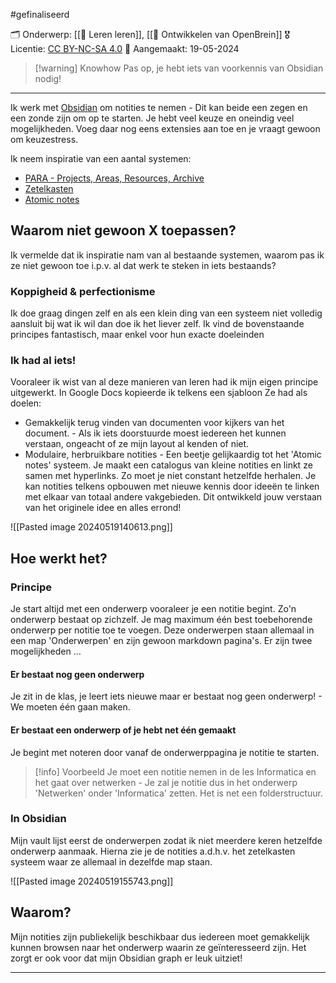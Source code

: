 #gefinaliseerd 

🗂️ Onderwerp: [[🎒 Leren leren]], [[🧠 Ontwikkelen van OpenBrein]]
🎖️ Licentie: [CC BY-NC-SA 4.0](https://creativecommons.org/licenses/by-nc-sa/4.0/)
📅 Aangemaakt: 19-05-2024

> [!warning] Knowhow
> Pas op, je hebt iets van voorkennis van Obsidian nodig!

---
Ik werk met [Obsidian](https://obsidian.md) om notities te nemen - Dit kan beide een zegen en een zonde zijn om op te starten. Je hebt veel keuze en oneindig veel mogelijkheden. Voeg daar nog eens extensies aan toe en je vraagt gewoon om keuzestress.

Ik neem inspiratie van een aantal systemen:
* [PARA - Projects, Areas, Resources, Archive](https://fortelabs.com/blog/para/)
* [Zetelkasten](https://zettelkasten.de/overview/)
* [Atomic notes](https://www.notedexapp.com/blog/atomic-notes)

## Waarom niet gewoon X toepassen?
Ik vermelde dat ik inspiratie nam van al bestaande systemen, waarom pas ik ze niet gewoon toe i.p.v. al dat werk te steken in iets bestaands?

### Koppigheid & perfectionisme
Ik doe graag dingen zelf en als een klein ding van een systeem niet volledig aansluit bij wat ik wil dan doe ik het liever zelf. Ik vind de bovenstaande principes fantastisch, maar enkel voor hun exacte doeleinden

### Ik had al iets!
Vooraleer ik wist van al deze manieren van leren had ik mijn eigen principe uitgewerkt. In Google Docs kopieerde ik telkens een sjabloon Ze had als doelen:
* Gemakkelijk terug vinden van documenten voor kijkers van het document. - Als ik iets doorstuurde moest iedereen het kunnen verstaan, ongeacht of ze mijn layout al kenden of niet.
* Modulaire, herbruikbare notities - Een beetje gelijkaardig tot het 'Atomic notes' systeem. Je maakt een catalogus van kleine notities en linkt ze samen met hyperlinks. Zo moet je niet constant hetzelfde herhalen. Je kan notities telkens opbouwen met nieuwe kennis door ideeën te linken met elkaar van totaal andere vakgebieden. Dit ontwikkeld jouw verstaan van het originele idee en alles errond!

![[Pasted image 20240519140613.png]]

## Hoe werkt het?

### Principe
Je start altijd met een onderwerp vooraleer je een notitie begint. Zo'n onderwerp bestaat op zichzelf. Je mag maximum één best toebehorende onderwerp per notitie toe te voegen. Deze onderwerpen staan allemaal in een map 'Onderwerpen' en zijn gewoon markdown pagina's. Er zijn twee mogelijkheden …

#### Er bestaat nog geen onderwerp
Je zit in de klas, je leert iets nieuwe maar er bestaat nog geen onderwerp! - We moeten één gaan maken. 

#### Er bestaat een onderwerp of je hebt net één gemaakt
Je begint met noteren door vanaf de onderwerppagina je notitie te starten.


>[!info] Voorbeeld
>Je moet een notitie nemen in de les Informatica en het gaat over netwerken - Je zal je notitie dus in het onderwerp 'Netwerken' onder 'Informatica' zetten. Het is net een folderstructuur.

### In Obsidian
Mijn vault lijst eerst de onderwerpen zodat ik niet meerdere keren hetzelfde onderwerp aanmaak. Hierna zie je de notities a.d.h.v. het zetelkasten systeem waar ze allemaal in dezelfde map staan.

![[Pasted image 20240519155743.png]]

## Waarom?
Mijn notities zijn publiekelijk beschikbaar dus iedereen moet gemakkelijk kunnen browsen naar het onderwerp waarin ze geïnteresseerd zijn. Het zorgt er ook voor dat mijn Obsidian graph er leuk uitziet!

---